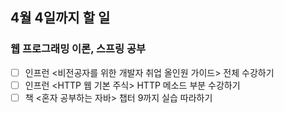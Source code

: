## 4월 4일까지 할 일
### 웹 프로그래밍 이론, 스프링 공부
- [ ] 인프런 <비전공자를 위한 개발자 취업 올인원 가이드> 전체 수강하기
- [ ] 인프런 <HTTP 웹 기본 주식> HTTP 메소드 부분 수강하기
- [ ] 책 <혼자 공부하는 자바> 챕터 9까지 실습 따라하기
